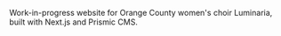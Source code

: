 Work-in-progress website for Orange County women's choir Luminaria, built with Next.js and Prismic CMS.
